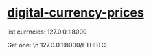 # [digital-currency-prices](https://github.com/ali-khalse/digital-currency-prices)

list currncies:
  127.0.0.1:8000

Get one:
  \n 127.0.0.1:8000/ETHBTC
